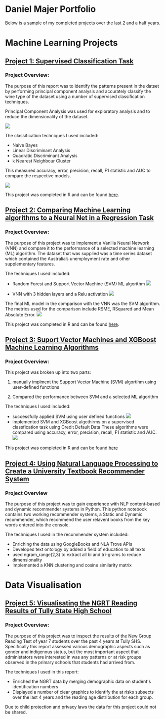# Daniel Majer Portfolio
Below is a sample of my completed projects over the last 2 and a half years. 

# Machine Learning Projects
## [Project 1: Supervised Classification Task](https://danielmajer24.github.io/Wine-Classification/)
### Project Overview:

The purpose of this report was to identify the patterns present in the datset by performing principal component analysis and accurately classify the wine type of the dataset using a number of supervised classification techniques.

Principal Component Analysis was used for exploratory analysis and to reduce the dimensionality of the dataset. 

![](/images/wine_pca_graph.png)

The classification techniques I used included:
- Naive Bayes
- Linear Discriminant Analysis
- Quadratic Discriminant Analysis
- k Nearest Neighbour Cluster

This measured accuracy, error, precision, recall, F1 statistic and AUC to compare the respective models.

![](/images/wine_results_table.png)

This project was completed in R and can be found [here](https://github.com/DanielMajer24/Wine-Classification). 

## [Project 2: Comparing Machine Learning algorithms to a Neural Net in a Regression Task](https://danielmajer24.github.io/Comparing-a-VNN-to-SVM/)
### Project Overview:

The purpose of this project was to implement a Vanilla Neural Network (VNN) and compare it to the performance of a selected machine learning (ML) algorithm. The dataset that was supplied was a time series dataset which contained the Australia’s unemployment rate and other supplementary features.

The techniques I used included:
- Random Forest and Support Vector Machine (SVM) ML algorithm
![](/images/rf_and_svm_graph.png)

- VNN with 3 hidden layers and a Relu activation
![](/images/nn_graph.png)

The final ML model in the comparison with the VNN was the SVM algorithm. The metrics used for the comparison include RSME, RSquared and Mean Absolute Error.
![](/images/nn_svm_results_table.png)

This project was completed in R and can be found [here](https://github.com/DanielMajer24/Comparing-a-VNN-to-SVM). 

## [Project 3: Suport Vector Machines and XGBoost Machine Learning Algorithms](https://danielmajer24.github.io/SVM-Analysis/)
### Project Overview: 

This project was broken up into two parts: 

1) manually implment the Support Vector Machine (SVM) algortihm using user-defined functions

2) Compared the performance between SVM and a selected ML algorithm

The techniques I used included:
- successfully applied SVM using user defined functions
![](/images/svm_graph.png)
- implemented SVM and XGBoost algothirms on a supervised classfication task using Credit Default Data
These algorithms were compared using accuracy, error, precision, recall, F1 statistic and AUC.
![](/images/xgboost_vs_svm.png)

This project was completed in R and can be found [here](https://github.com/DanielMajer24/SVM-Analysis)

## [Project 4: Using Natural Language Processing to Create a University Textbook Recommender System](https://github.com/DanielMajer24/University-Recommender-System)
### Project Overview

The purpose of this project was to gain experience with NLP content-based and dynamic recommender systems in Python. This python notebook contains two working recommender systems, a Static and Dynamic recommender, which recommend the user relavent books from the key words entered into the console.

The techniques I used in the recommender system included:
- Enriching the data using GoogleBooks and NLA Trove APIs
- Developed text ontology by added a field of education to all texts
- used ngram_range(2,3) to extract all bi and tri-grams to reduce dimensionality
- Implemented a KNN clustering and cosine similarity matrix


# Data Visualisation
## [Project 5: Visualisating the NGRT Reading Results of Tully State High School](https://danielmajer24.github.io/NGRT_4_Years/)
### Project Overview:

The purpose of this project was to inspect the results of the New Group Reading Test of year 7 students over the past 4 years at Tully SHS. Specifically this report assessed various demographic aspects such as gender and indigenous status, but the most important aspect that administators were interested in was any patterns or at risk groups observed in the primary schools that students had arrived from. 

The techniques I used in this report:
- Enriched the NGRT data by merging demographic data on student's identification numbers
- Displayed a number of clear graphics to identify the at risks subsects over the last 4 years and the reading age distribution for each group. 

Due to child protection and privacy laws the data for this project could not be shared. 

